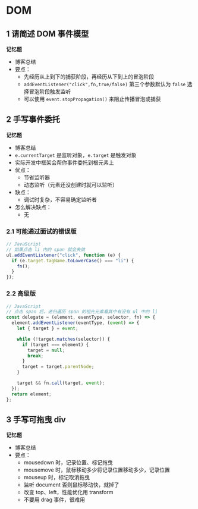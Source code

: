 # DOM

## 1 请简述 DOM 事件模型

**记忆题**

- 博客总结
- 要点：
  - 先经历从上到下的捕获阶段，再经历从下到上的冒泡阶段
  - `addEventListener("click",fn,true/false)` 第三个参数默认为 `false` 选择冒泡阶段触发监听
  - 可以使用 `event.stopPropagation()` 来阻止传播冒泡或捕获

## 2 手写事件委托

**记忆题**

- 博客总结
- `e.currentTarget` 是监听对象，`e.target` 是触发对象
- 实际开发中框架会帮你事件委托到根元素上
- 优点：
  - 节省监听器
  - 动态监听（元素还没创建时就可以监听）
- 缺点：
  - 调试时复杂，不容易确定监听者
- 怎么解决缺点：
  - 无

### 2.1 可能通过面试的错误版

```javascript
// JavaScript
// 如果点击 li 内的 span 就会失效
ul.addEventListener("click", function (e) {
  if (e.target.tagName.toLowerCase() === "li") {
    fn();
  }
});
```

### 2.2 高级版

```javascript
// JavaScript
// 点击 span 后，递归遍历 span 的祖先元素看其中有没有 ul 中的 li
const delegate = (element, eventType, selector, fn) => {
  element.addEventListener(eventType, (event) => {
    let { target } = event;

    while (!target.matches(selector)) {
      if (target === element) {
        target = null;
        break;
      }
      target = target.parentNode;
    }

    target && fn.call(target, event);
  });
  return element;
};
```

## 3 手写可拖曳 div

**记忆题**

- 博客总结
- 要点：
  - mousedown 时，记录位置、标记拖曳
  - mousemove 时，鼠标移动多少将记录位置移动多少，记录位置
  - mouseup 时，标记取消拖曳
  - 监听 document 否则鼠标移动快，就掉了
  - 改变 top、left，性能优化用 transform
  - 不要用 drag 事件，很难用
